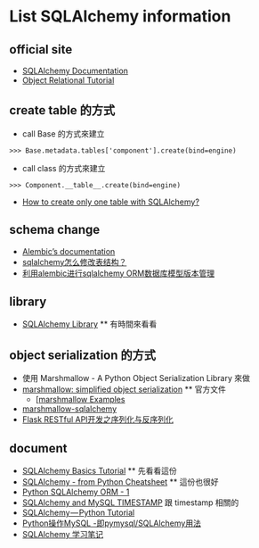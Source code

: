 # List SQLAlchemy information
## official site
  * [SQLAlchemy Documentation](https://docs.sqlalchemy.org)
  * [Object Relational Tutorial](https://docs.sqlalchemy.org/en/13/orm/tutorial.html)

## create table 的方式
  * call Base 的方式來建立
```
>>> Base.metadata.tables['component'].create(bind=engine)
```
  * call class 的方式來建立
```
>>> Component.__table__.create(bind=engine)
```

  * [How to create only one table with SQLAlchemy?](https://stackoverflow.com/questions/19175311/how-to-create-only-one-table-with-sqlalchemy)

## schema change
  * [Alembic’s documentation](https://alembic.sqlalchemy.org)
  * [sqlalchemy怎么修改表结构？](https://www.zhihu.com/question/27551008)
  * [利用alembic进行sqlalchemy ORM数据库模型版本管理](https://blog.csdn.net/deerlux/article/details/50181997)
  
## library
  * [SQLAlchemy Library](https://www.sqlalchemy.org/library.html#tutorials) ** 有時間來看看

## object serialization 的方式
  * 使用 Marshmallow - A Python Object Serialization Library 來做
  * [marshmallow: simplified object serialization](https://marshmallow.readthedocs.io/en/2.x-line/) ** 官方文件
    * [[marshmallow Examples](https://marshmallow.readthedocs.io/en/2.x-line/examples.html)
  * [marshmallow-sqlalchemy](https://marshmallow-sqlalchemy.readthedocs.io/en/latest/)
  * [Flask RESTful API开发之序列化与反序列化](https://blog.igevin.info/posts/flask-rest-serialize-deserialize/)

## document
  * [SQLAlchemy Basics Tutorial](https://leportella.com/english/2019/01/10/sqlalchemy-basics-tutorial.html) ** 先看看這份
  * [SQLAlchemy - from Python Cheatsheet](https://www.pythonsheets.com/notes/python-sqlalchemy.html) ** 這份也很好
  * [Python SQLAlchemy ORM - 1](https://myapollo.com.tw/2016/09/28/python-sqlalchemy-orm-1/)
  * [SQLAlchemy and MySQL TIMESTAMP](http://blog.zengrong.net/post/2628.html) 跟 timestamp 相關的 
  * [SQLAlchemy — Python Tutorial](https://towardsdatascience.com/sqlalchemy-python-tutorial-79a577141a91)
  * [Python操作MySQL -即pymysql/SQLAlchemy用法](https://www.cnblogs.com/pangguoping/p/5720322.html)
  * [SQLAlchemy 学习笔记](https://github.com/lzjun567/note/blob/master/note/python/sqlalchemy.md)
